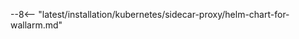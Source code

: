 [sidecar-upgrade-docs]:               ../../../updating-migrating/sidecar-proxy.md
[us-cloud-docs]:                      ../../../about-wallarm/overview.md#cloud
[eu-cloud-docs]:                      ../../../about-wallarm/overview.md#cloud
[configure-wallarm-mode-docs]:        ../../../admin-en/configure-wallarm-mode.md
[filtration-mode-priorities-docs]:    ../../../admin-en/configure-wallarm-mode.md#prioritization-of-methods
[libdetection-docs]:                  ../../../about-wallarm/protecting-against-attacks.md#libdetection-overview
[passive-detection-docs]:             ../../../about-wallarm/detecting-vulnerabilities.md#passive-detection
[subscriptions-docs]:                 ../../../about-wallarm/subscription-plans.md#waap-and-advanced-api-security
[active-threat-verification-docs]:    ../../../about-wallarm/detecting-vulnerabilities.md#active-threat-verification
[node-token-types]:                   ../../../user-guides/nodes/nodes.md#api-and-node-tokens-for-node-creation
[denylist-docs]:                      ../../../user-guides/ip-lists/overview.md
[denylist-view-events-docs]:          ../../../user-guides/events/check-attack.md

--8<-- "latest/installation/kubernetes/sidecar-proxy/helm-chart-for-wallarm.md"